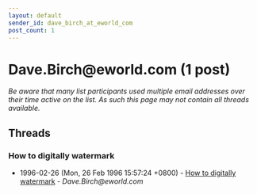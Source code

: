 ```yaml
---
layout: default
sender_id: dave_birch_at_eworld_com
post_count: 1
---
```


# Dave.Birch<span>@</span>eworld.com (1 post)

_Be aware that many list participants used multiple email addresses over their time active on the list. As such this page may not contain all threads available._

## Threads

### How to digitally watermark
+ 1996-02-26 (Mon, 26 Feb 1996 15:57:24 +0800) - [How to digitally watermark](/archive/1996/02/36c13d3f5c421464848b8717a4a2919be90248e4432c705de74a2ca2db40ac3e) - _Dave.Birch@eworld.com_

